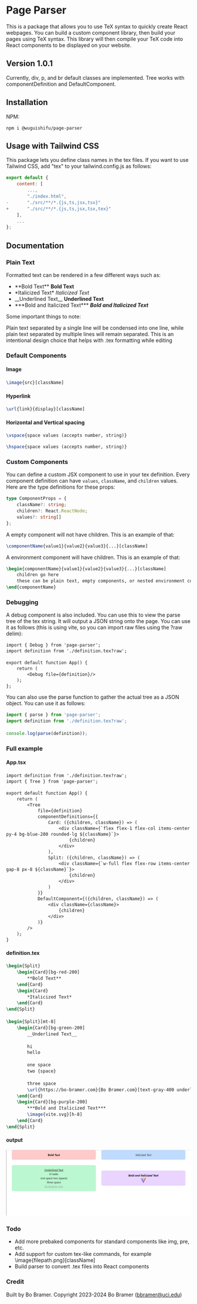 # Page Parser

This is a package that allows you to use TeX syntax to quickly create React webpages. You can build a custom component library, then build your pages using TeX syntax. This library will then compile your TeX code into React components to be displayed on your website.

## Version 1.0.1

Currently, div, p, and br default classes are implemented. Tree works with componentDefinition and DefaultComponent.

## Installation

NPM:

```.
npm i @wuguishifu/page-parser
```

## Usage with Tailwind CSS

This package lets you define class names in the tex files. If you want to use Tailwind CSS, add "tex" to your tailwind.config.js as follows:

```js
export default {
    content: [
        ...,
        "./index.html",
-       "./src/**/*.{js,ts,jsx,tsx}"
+       "./src/**/*.{js,ts,jsx,tsx,tex}"
    ],
    ...
};
```

## Documentation

### Plain Text

Formatted text can be rendered in a few different ways such as:

- \*\*Bold Text\*\* **Bold Text**
- \*Italicized Text\* *Italicized Text*
- \_\_Underlined Text\_\_ **Underlined Text**
- \*\*\*Bold and Italicized Text\*\*\* ***Bold and Italicized Text***

Some important things to note:

Plain text separated by a single line will be condensed into one line, while plain text separated by multiple lines will remain separated. This is an intentional design choice that helps with .tex formatting while editing

### Default Components

#### Image

```tex
\image{src}[className]
```

#### Hyperlink

```tex
\url{link}{display}[className]
```

#### Horizontal and Vertical spacing

```tex
\vspace{space values (accepts number, string)}
```

```tex
\hspace{space values (accepts number, string)}
```

### Custom Components

You can define a custom JSX component to use in your tex definition. Every component definition can have `values`, `className`, and `children` values. Here are the type definitions for these props:

```ts
type ComponentProps = {
    className?: string;
    children?: React.ReactNode;
    values?: string[]
};
```

A empty component will not have children. This is an example of that:

```tex
\componentName{value1}{value2}{value3}{...}[className]
```

A environment component will have children. This is an example of that:

```tex
\begin{componentName}{value1}{value2}{value3}{...}[className]
    children go here
    these can be plain text, empty components, or nested environment components
\end{componentName}
```

### Debugging

A debug component is also included. You can use this to view the parse tree of the tex string. It will output a JSON string onto the page. You can use it as follows (this is using vite, so you can import raw files using the ?raw delim):

```tsx
import { Debug } from 'page-parser';
import definition from './definition.tex?raw';

export default function App() {
    return (
        <Debug file={definition}/>
    );
};
```

You can also use the parse function to gather the actual tree as a JSON object. You can use it as follows:

```ts
import { parse } from 'page-parser';
import definition from './definition.tex?raw';

console.log(parse(definition));
```

### Full example

#### App.tsx

```tsx
import definition from './definition.tex?raw';
import { Tree } from 'page-parser';

export default function App() {
    return (
        <Tree
            file={definition}
            componentDefinitions={{
                Card: ({children, className}) => (
                    <div className={`flex flex-1 flex-col items-center py-4 bg-blue-200 rounded-lg ${className}`}>
                        {children}
                    </div>
                ),
                Split: ({children, className}) => (
                    <div className={`w-full flex flex-row items-center gap-8 px-8 ${className}`}>
                        {children}
                    </div>
                )
            }}
            DefaultComponent={({children, className}) => (
                <div className={className}>
                    {children}
                </div>
            )}
        />
    );
}
```

#### definition.tex

```tex
\begin{Split}
    \begin{Card}[bg-red-200]
        **Bold Text**
    \end{Card}
    \begin{Card}
        *Italicized Text*
    \end{Card}
\end{Split}

\begin{Split}[mt-8]
    \begin{Card}[bg-green-200]
        __Underlined Text__

        hi
        hello

        one space
        two {space}

        three space
        \url{https://bo-bramer.com}{Bo Bramer.com}[text-gray-400 underline]
    \end{Card}
    \begin{Card}[bg-purple-200]
        ***Bold and Italicized Text***
        \image{vite.svg}[h-8]
    \end{Card}
\end{Split}
```

#### output

![preview.png](preview.png)

### Todo

- Add more prebaked components for standard components like img, pre, etc.
- Add support for custom tex-like commands, for example \image{filepath.png}[className]
- Build parser to convert .tex files into React components

### Credit

Built by Bo Bramer. Copyright 2023-2024 Bo Bramer (<bbramer@uci.edu>)
